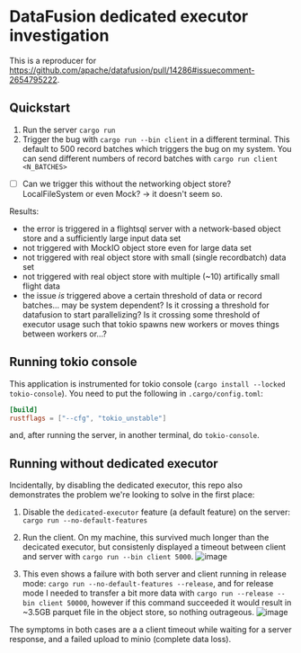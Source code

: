 # DataFusion dedicated executor investigation

This is a reproducer for https://github.com/apache/datafusion/pull/14286#issuecomment-2654795222.

## Quickstart

1. Run the server `cargo run`
2. Trigger the bug with `cargo run --bin client` in a different terminal. This default to 500 record batches which triggers the bug on my system. You can send different numbers of record batches with `cargo run client <N_BATCHES>`

- [ ] Can we trigger this without the networking object store? LocalFileSystem or even Mock? -> it doesn't seem so.

Results:
- the error is triggered in a flightsql server with a network-based object store and a sufficiently large input data set
- not triggered with MockIO object store even for large data set
- not triggered with real object store with small (single recordbatch) data set
- not triggered with real object store with multiple (~10) artifically small flight data
- the issue _is_ triggered above a certain threshold of data or record batches... may be system dependent?
  Is it crossing a threshold for datafusion to start parallelizing? Is it crossing some threshold of executor usage
  such that tokio spawns new workers or moves things between workers or...?

## Running tokio console

This application is instrumented for tokio console (`cargo install --locked tokio-console`). You need to put the following in `.cargo/config.toml`:

```toml
[build]
rustflags = ["--cfg", "tokio_unstable"]
```

and, after running the server, in another terminal, do `tokio-console`.

## Running without dedicated executor

Incidentally, by disabling the dedicated executor, this repo also demonstrates the problem we're looking to solve in the first place:

1. Disable the `dedicated-executor` feature (a default feature) on the server: `cargo run --no-default-features`
2. Run the client. On my machine, this survived much longer than the decicated executor, but consistenly displayed a timeout between client and server with
   `cargo run --bin client 5000`.
   ![image](https://github.com/user-attachments/assets/55385f67-7120-41c4-9cb7-7b3686c798a9)

3. This even shows a failure with both server and client running in release mode: `cargo run --no-default-features --release`, and for release mode I needed
   to transfer a bit more data with `cargo run --release --bin client 50000`, however if this command succeeded it would result in ~3.5GB parquet file in the
   object store, so nothing outrageous.
   ![image](https://github.com/user-attachments/assets/1ddb0cea-c5e9-4bf3-b2ef-9a2fcd306375)


The symptoms in both cases are a a client timeout while waiting for a server response, and a failed upload to minio (complete data loss).
